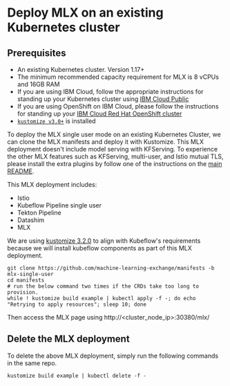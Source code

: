 # Deploy MLX on an existing Kubernetes cluster

## Prerequisites
* An existing Kubernetes cluster. Version 1.17+
* The minimum recommended capacity requirement for MLX is 8 vCPUs and 16GB RAM
* If you are using IBM Cloud, follow the appropriate instructions for standing up your Kubernetes cluster using [IBM Cloud Public](https://cloud.ibm.com/docs/containers?topic=containers-cs_cluster_tutorial#cs_cluster_tutorial)
* If you are using OpenShift on IBM Cloud, please follow the instructions for standing up your [IBM Cloud Red Hat OpenShift cluster](https://cloud.ibm.com/docs/containers?topic=containers-openshift_tutorial)
* [`kustomize v3.0+`](https://kubernetes-sigs.github.io/kustomize/installation/) is installed

To deploy the MLX single user mode on an existing Kubernetes Cluster, we can clone the MLX manifests and deploy it with Kustomize. This MLX deployment doesn't include model serving with KFServing. To experience the other MLX features such as KFServing, multi-user, and Istio mutual TLS, please install the extra plugins by follow one of the instructions on the [main README](/README.md/#2-deployment).

This MLX deployment includes:
- Istio
- Kubeflow Pipeline single user
- Tekton Pipeline
- Datashim
- MLX

We are using [kustomize 3.2.0](https://github.com/kubernetes-sigs/kustomize/releases/tag/v3.2.0) to align with Kubeflow's requirements because we will install kubeflow components as part of this MLX deployment.

```shell
git clone https://github.com/machine-learning-exchange/manifests -b mlx-single-user
cd manifests
# run the below command two times if the CRDs take too long to provision.
while ! kustomize build example | kubectl apply -f -; do echo "Retrying to apply resources"; sleep 10; done
```
Then access the MLX page using http://<cluster_node_ip>:30380/mlx/


## Delete the MLX deployment

To delete the above MLX deployment, simply run the following commands in the same repo.

```
kustomize build example | kubectl delete -f -
```
